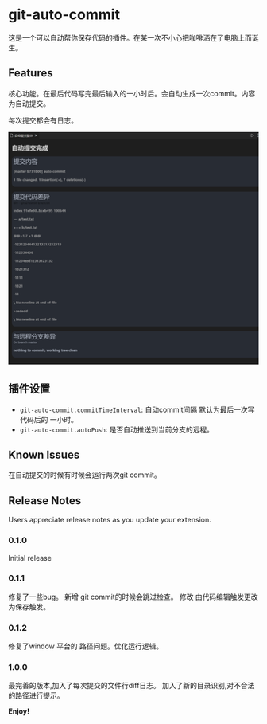 # git-auto-commit

这是一个可以自动帮你保存代码的插件。在某一次不小心把咖啡洒在了电脑上而诞生。

## Features

核心功能。在最后代码写完最后输入的一小时后。会自动生成一次commit。内容为自动提交。

每次提交都会有日志。

![feature](image/img1.png)

## 插件设置

* `git-auto-commit.commitTimeInterval`: 自动commit间隔 默认为最后一次写代码后的 一小时。
* `git-auto-commit.autoPush`: 是否自动推送到当前分支的远程。

## Known Issues

在自动提交的时候有时候会运行两次git commit。

## Release Notes

Users appreciate release notes as you update your extension.

### 0.1.0

Initial release

### 0.1.1

修复了一些bug。
新增 git commit的时候会跳过检查。
修改 由代码编辑触发更改为保存触发。

### 0.1.2

修复了window 平台的 路径问题。优化运行逻辑。

### 1.0.0

最完善的版本,加入了每次提交的文件行diff日志。
加入了新的目录识别,对不合法的路径进行提示。

**Enjoy!**
